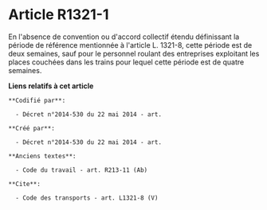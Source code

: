 # Article R1321-1

En l'absence de convention ou d'accord collectif étendu définissant la période de référence mentionnée à l'article L. 1321-8,
cette période est de deux semaines, sauf pour le personnel roulant des entreprises exploitant les places couchées dans les
trains pour lequel cette période est de quatre semaines.

**Liens relatifs à cet article**

	**Codifié par**:

	  - Décret n°2014-530 du 22 mai 2014 - art.

	**Créé par**:

	  - Décret n°2014-530 du 22 mai 2014 - art.

	**Anciens textes**:

	  - Code du travail - art. R213-11 (Ab)

	**Cite**:

	  - Code des transports - art. L1321-8 (V)
